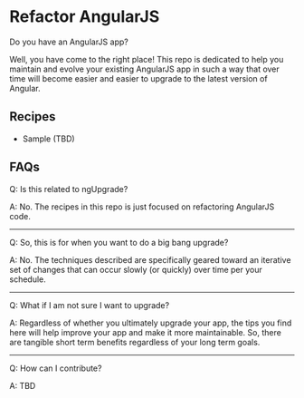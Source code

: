 # Refactor AngularJS

Do you have an AngularJS app?

Well, you have come to the right place! This repo is dedicated to help you
maintain and evolve your existing AngularJS app in such a way that over time
will become easier and easier to upgrade to the latest version of Angular.

## Recipes

* Sample (TBD)

## FAQs

Q: Is this related to ngUpgrade?

A: No. The recipes in this repo is just focused on refactoring AngularJS code.
 
----
 
Q: So, this is for when you want to do a big bang upgrade?

A: No. The techniques described are specifically geared toward an iterative 
set of changes that can occur slowly (or quickly) over time per your schedule.

----

Q: What if I am not sure I want to upgrade?

A: Regardless of whether you ultimately upgrade your app, the tips
you find here will help improve your app and make it more maintainable. 
So, there are tangible short term benefits regardless of your long term goals.

----

Q: How can I contribute?

A: TBD
